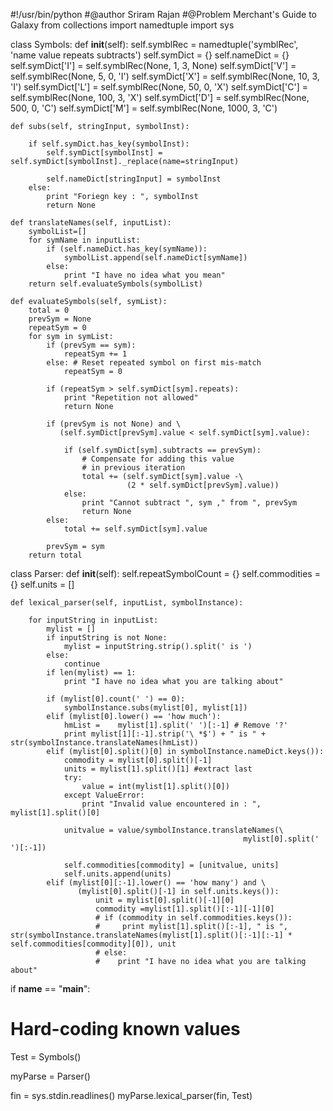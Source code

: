 #!/usr/bin/python
#@author Sriram Rajan
#@Problem Merchant's Guide to Galaxy
from collections import namedtuple
import sys

class Symbols:
    def __init__(self):
        self.symblRec = namedtuple('symblRec', 'name value repeats subtracts')
        self.symDict = {}
        self.nameDict = {}
        self.symDict['I'] = self.symblRec(None, 1,    3, None)
        self.symDict['V'] = self.symblRec(None, 5,    0, 'I')
        self.symDict['X'] = self.symblRec(None, 10,   3, 'I')
        self.symDict['L'] = self.symblRec(None, 50,   0, 'X')
        self.symDict['C'] = self.symblRec(None, 100,  3, 'X')
        self.symDict['D'] = self.symblRec(None, 500,  0, 'C')
        self.symDict['M'] = self.symblRec(None, 1000, 3, 'C')
        
    def subs(self, stringInput, symbolInst):
        
        if self.symDict.has_key(symbolInst):
            self.symDict[symbolInst] = self.symDict[symbolInst]._replace(name=stringInput)

            self.nameDict[stringInput] = symbolInst
        else:
            print "Foriegn key : ", symbolInst
            return None

    def translateNames(self, inputList):
        symbolList=[]
        for symName in inputList:
            if (self.nameDict.has_key(symName)):
                symbolList.append(self.nameDict[symName])
            else:
                print "I have no idea what you mean"
        return self.evaluateSymbols(symbolList)

    def evaluateSymbols(self, symList):
        total = 0
        prevSym = None
        repeatSym = 0
        for sym in symList:
            if (prevSym == sym):
                repeatSym += 1
            else: # Reset repeated symbol on first mis-match
                repeatSym = 0

            if (repeatSym > self.symDict[sym].repeats):
                print "Repetition not allowed"
                return None

            if (prevSym is not None) and \
               (self.symDict[prevSym].value < self.symDict[sym].value):

                if (self.symDict[sym].subtracts == prevSym):
                    # Compensate for adding this value 
                    # in previous iteration
                    total += (self.symDict[sym].value -\
                              (2 * self.symDict[prevSym].value))
                else:
                    print "Cannot subtract ", sym ," from ", prevSym
                    return None
            else:
                total += self.symDict[sym].value
            
            prevSym = sym
        return total

class Parser:
    def __init__(self):
        self.repeatSymbolCount = {}
        self.commodities = {}
        self.units = []

    def lexical_parser(self, inputList, symbolInstance):
        
        for inputString in inputList:
            mylist = []
            if inputString is not None:
                mylist = inputString.strip().split(' is ')
            else:
                continue
            if len(mylist) == 1:
                print "I have no idea what you are talking about"
            
            if (mylist[0].count(' ') == 0):
                symbolInstance.subs(mylist[0], mylist[1])
            elif (mylist[0].lower() == 'how much'):
                hmList =    mylist[1].split(' ')[:-1] # Remove '?'
                print mylist[1][:-1].strip('\ *$') + " is " + str(symbolInstance.translateNames(hmList))
            elif (mylist[0].split()[0] in symbolInstance.nameDict.keys()):
                commodity = mylist[0].split()[-1]
                units = mylist[1].split()[1] #extract last
                try:
                    value = int(mylist[1].split()[0])
                except ValueError:
                    print "Invalid value encountered in : ", mylist[1].split()[0]
                    
                unitvalue = value/symbolInstance.translateNames(\
                                                        mylist[0].split(' ')[:-1])

                self.commodities[commodity] = [unitvalue, units]
                self.units.append(units)
            elif (mylist[0][:-1].lower() == 'how many') and \
                   (mylist[0].split()[-1] in self.units.keys()):
                       unit = mylist[0].split()[-1][0]
                       commodity =mylist[1].split()[:-1][-1][0] 
                       # if (commodity in self.commodities.keys()):
                       #     print mylist[1].split()[:-1], " is ", str(symbolInstance.translateNames(mylist[1].split()[:-1][:-1] * self.commodities[commodity][0]), unit
                       # else:
                       #    print "I have no idea what you are talking about"




if __name__ == "__main__":
   # Hard-coding known values

   Test = Symbols()

   myParse = Parser()
   
   fin = sys.stdin.readlines()
   myParse.lexical_parser(fin, Test)
